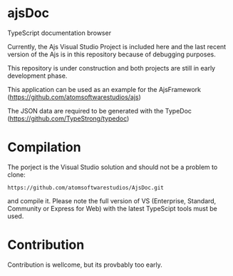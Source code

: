 # ajsDoc
TypeScript documentation browser

Currently, the Ajs Visual Studio Project is included here and the last recent version of the Ajs is in this repository because of debugging purposes.

This repository is under construction and both projects are still in early development phase.

This application can be used as an example for the AjsFramework (https://github.com/atomsoftwarestudios/ajs)

The JSON data are required to be generated with the TypeDoc (https://github.com/TypeStrong/typedoc)

# Compilation

The porject is the Visual Studio solution and should not be a problem to clone:

```
https://github.com/atomsoftwarestudios/AjsDoc.git
```

and compile it. Please note the full version of VS (Enterprise, Standard, Community or Express for Web) with the latest TypeScipt tools must be used.

# Contribution

Contribution is wellcome, but its provbably too early.
